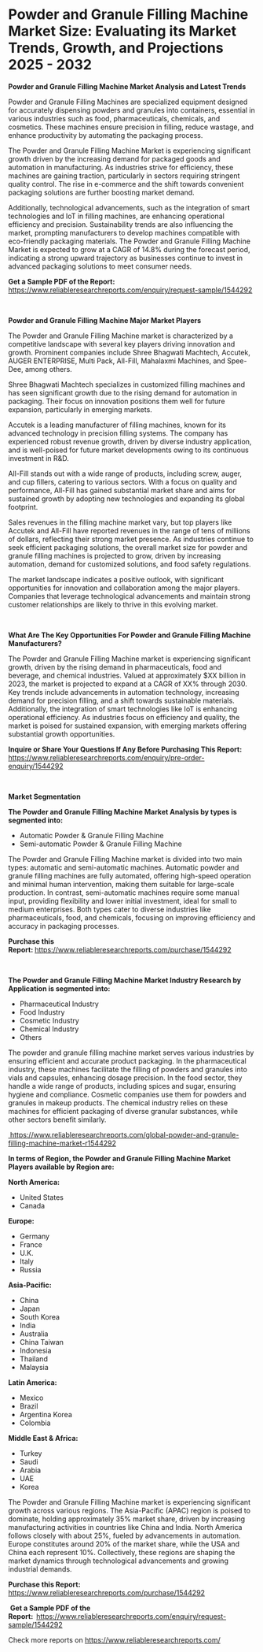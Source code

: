 <p><h1>Powder and Granule Filling Machine Market Size: Evaluating its Market Trends, Growth, and Projections 2025 - 2032</h1></p><p><strong>Powder and Granule Filling Machine Market Analysis and Latest Trends</strong></p>
<p><p>Powder and Granule Filling Machines are specialized equipment designed for accurately dispensing powders and granules into containers, essential in various industries such as food, pharmaceuticals, chemicals, and cosmetics. These machines ensure precision in filling, reduce wastage, and enhance productivity by automating the packaging process.</p><p>The Powder and Granule Filling Machine Market is experiencing significant growth driven by the increasing demand for packaged goods and automation in manufacturing. As industries strive for efficiency, these machines are gaining traction, particularly in sectors requiring stringent quality control. The rise in e-commerce and the shift towards convenient packaging solutions are further boosting market demand.</p><p>Additionally, technological advancements, such as the integration of smart technologies and IoT in filling machines, are enhancing operational efficiency and precision. Sustainability trends are also influencing the market, prompting manufacturers to develop machines compatible with eco-friendly packaging materials. The Powder and Granule Filling Machine Market is expected to grow at a CAGR of 14.8% during the forecast period, indicating a strong upward trajectory as businesses continue to invest in advanced packaging solutions to meet consumer needs.</p></p>
<p><strong>Get a Sample PDF of the Report:&nbsp;</strong> <a href="https://www.reliableresearchreports.com/enquiry/request-sample/1544292?utm_campaign=2244&utm_medium=2&utm_source=Github&utm_content=ia&utm_term=27022025&utm_id=powder-and-granule-filling-machine">https://www.reliableresearchreports.com/enquiry/request-sample/1544292</a></p>
<p>&nbsp;</p>
<p><strong>Powder and Granule Filling Machine Major Market Players</strong></p>
<p><p>The Powder and Granule Filling Machine market is characterized by a competitive landscape with several key players driving innovation and growth. Prominent companies include Shree Bhagwati Machtech, Accutek, AUGER ENTERPRISE, Multi Pack, All-Fill, Mahalaxmi Machines, and Spee-Dee, among others.</p><p>Shree Bhagwati Machtech specializes in customized filling machines and has seen significant growth due to the rising demand for automation in packaging. Their focus on innovation positions them well for future expansion, particularly in emerging markets.</p><p>Accutek is a leading manufacturer of filling machines, known for its advanced technology in precision filling systems. The company has experienced robust revenue growth, driven by diverse industry application, and is well-poised for future market developments owing to its continuous investment in R&D.</p><p>All-Fill stands out with a wide range of products, including screw, auger, and cup fillers, catering to various sectors. With a focus on quality and performance, All-Fill has gained substantial market share and aims for sustained growth by adopting new technologies and expanding its global footprint.</p><p>Sales revenues in the filling machine market vary, but top players like Accutek and All-Fill have reported revenues in the range of tens of millions of dollars, reflecting their strong market presence. As industries continue to seek efficient packaging solutions, the overall market size for powder and granule filling machines is projected to grow, driven by increasing automation, demand for customized solutions, and food safety regulations.</p><p>The market landscape indicates a positive outlook, with significant opportunities for innovation and collaboration among the major players. Companies that leverage technological advancements and maintain strong customer relationships are likely to thrive in this evolving market.</p></p>
<p>&nbsp;</p>
<p><strong>What Are The Key Opportunities For Powder and Granule Filling Machine Manufacturers?</strong></p>
<p><p>The Powder and Granule Filling Machine market is experiencing significant growth, driven by the rising demand in pharmaceuticals, food and beverage, and chemical industries. Valued at approximately $XX billion in 2023, the market is projected to expand at a CAGR of XX% through 2030. Key trends include advancements in automation technology, increasing demand for precision filling, and a shift towards sustainable materials. Additionally, the integration of smart technologies like IoT is enhancing operational efficiency. As industries focus on efficiency and quality, the market is poised for sustained expansion, with emerging markets offering substantial growth opportunities.</p></p>
<p><strong>Inquire or Share Your Questions If Any Before Purchasing This Report:</strong> <a href="https://www.reliableresearchreports.com/enquiry/pre-order-enquiry/1544292?utm_campaign=2244&utm_medium=2&utm_source=Github&utm_content=ia&utm_term=27022025&utm_id=powder-and-granule-filling-machine">https://www.reliableresearchreports.com/enquiry/pre-order-enquiry/1544292</a></p>
<p>&nbsp;</p>
<p><strong>Market Segmentation</strong></p>
<p><strong>The Powder and Granule Filling Machine Market Analysis by types is segmented into:</strong></p>
<p><ul><li>Automatic Powder & Granule Filling Machine</li><li>Semi-automatic Powder & Granule Filling Machine</li></ul></p>
<p><p>The Powder and Granule Filling Machine market is divided into two main types: automatic and semi-automatic machines. Automatic powder and granule filling machines are fully automated, offering high-speed operation and minimal human intervention, making them suitable for large-scale production. In contrast, semi-automatic machines require some manual input, providing flexibility and lower initial investment, ideal for small to medium enterprises. Both types cater to diverse industries like pharmaceuticals, food, and chemicals, focusing on improving efficiency and accuracy in packaging processes.</p></p>
<p><strong>Purchase this Report:&nbsp;</strong><a href="https://www.reliableresearchreports.com/purchase/1544292?utm_campaign=2244&utm_medium=2&utm_source=Github&utm_content=ia&utm_term=27022025&utm_id=powder-and-granule-filling-machine">https://www.reliableresearchreports.com/purchase/1544292</a></p>
<p>&nbsp;</p>
<p><strong>The Powder and Granule Filling Machine Market Industry Research by Application is segmented into:</strong></p>
<p><ul><li>Pharmaceutical Industry</li><li>Food Industry</li><li>Cosmetic Industry</li><li>Chemical Industry</li><li>Others</li></ul></p>
<p><p>The powder and granule filling machine market serves various industries by ensuring efficient and accurate product packaging. In the pharmaceutical industry, these machines facilitate the filling of powders and granules into vials and capsules, enhancing dosage precision. In the food sector, they handle a wide range of products, including spices and sugar, ensuring hygiene and compliance. Cosmetic companies use them for powders and granules in makeup products. The chemical industry relies on these machines for efficient packaging of diverse granular substances, while other sectors benefit similarly.</p></p>
<p><a href="https://www.reliableresearchreports.com/global-powder-and-granule-filling-machine-market-r1544292?utm_campaign=2244&utm_medium=2&utm_source=Github&utm_content=ia&utm_term=27022025&utm_id=powder-and-granule-filling-machine">&nbsp;https://www.reliableresearchreports.com/global-powder-and-granule-filling-machine-market-r1544292</a></p>
<p><strong>In terms of Region, the Powder and Granule Filling Machine Market Players available by Region are:</strong></p>
<p>
    <p> <strong> North America: </strong>
        <ul>
            <li>United States</li>
            <li>Canada</li>
        </ul>
        </p> 
    <p> <strong> Europe: </strong>
        <ul>
            <li>Germany</li>
            <li>France</li>
            <li>U.K.</li>
            <li>Italy</li>
            <li>Russia</li>
        </ul>
        </p> 
    <p> <strong> Asia-Pacific: </strong>
        <ul>
            <li>China</li>
            <li>Japan</li>
            <li>South Korea</li>
            <li>India</li>
            <li>Australia</li>
            <li>China Taiwan</li>
            <li>Indonesia</li>
            <li>Thailand</li>
            <li>Malaysia</li>
        </ul>
        </p> 
    <p> <strong> Latin America: </strong>
        <ul>
            <li>Mexico</li>
            <li>Brazil</li>
            <li>Argentina Korea</li>
            <li>Colombia</li>
        </ul>
        </p> 
    <p> <strong> Middle East & Africa: </strong>
        <ul>
            <li>Turkey</li>
            <li>Saudi</li>
            <li>Arabia</li>
            <li>UAE</li>
            <li>Korea</li>
        </ul>
    </p>
    </p>
<p><p>The Powder and Granule Filling Machine market is experiencing significant growth across various regions. The Asia-Pacific (APAC) region is poised to dominate, holding approximately 35% market share, driven by increasing manufacturing activities in countries like China and India. North America follows closely with about 25%, fueled by advancements in automation. Europe constitutes around 20% of the market share, while the USA and China each represent 10%. Collectively, these regions are shaping the market dynamics through technological advancements and growing industrial demands.</p></p>
<p><strong>Purchase this Report: </strong><a href="https://www.reliableresearchreports.com/purchase/1544292?utm_campaign=2244&utm_medium=2&utm_source=Github&utm_content=ia&utm_term=27022025&utm_id=powder-and-granule-filling-machine">https://www.reliableresearchreports.com/purchase/1544292</a></p>
<p>&nbsp;<strong>Get a Sample PDF of the Report:&nbsp;&nbsp;</strong><a href="https://www.reliableresearchreports.com/enquiry/request-sample/1544292?utm_campaign=2244&utm_medium=2&utm_source=Github&utm_content=ia&utm_term=27022025&utm_id=powder-and-granule-filling-machine">https://www.reliableresearchreports.com/enquiry/request-sample/1544292</a></p>
<p><strong></strong></p>
<p>Check more reports on <a href="https://www.reliableresearchreports.com/?utm_campaign=2244&utm_medium=2&utm_source=Github&utm_content=ia&utm_term=27022025&utm_id=powder-and-granule-filling-machine">https://www.reliableresearchreports.com/</a></p>